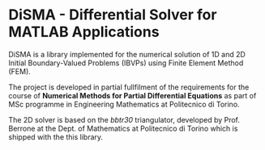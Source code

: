 # DiSMA - Differential Solver for MATLAB Applications
DiSMA is a library implemented for the numerical solution of 1D and 2D Initial Boundary-Valued Problems (IBVPs) using Finite Element Method (FEM).

The project is developed in partial fullfilment of the requirements for the course of __Numerical Methods for Partial Differential Equations__ as part of MSc programme in Engineering Mathematics at Politecnico di Torino.

The 2D solver is based on the *bbtr30* triangulator, developed by Prof. Berrone at the Dept. of Mathematics at Politecnico di Torino which is shipped with the this library.
